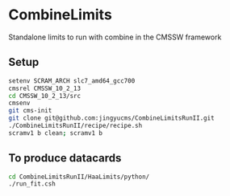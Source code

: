 # CombineLimits
Standalone limits to run with combine in the CMSSW framework

## Setup

```bash
setenv SCRAM_ARCH slc7_amd64_gcc700
cmsrel CMSSW_10_2_13
cd CMSSW_10_2_13/src
cmsenv
git cms-init
git clone git@github.com:jingyucms/CombineLimitsRunII.git
./CombineLimitsRunII/recipe/recipe.sh
scramv1 b clean; scramv1 b 
```

## To produce datacards
```bash
cd CombineLimitsRunII/HaaLimits/python/
./run_fit.csh
```
